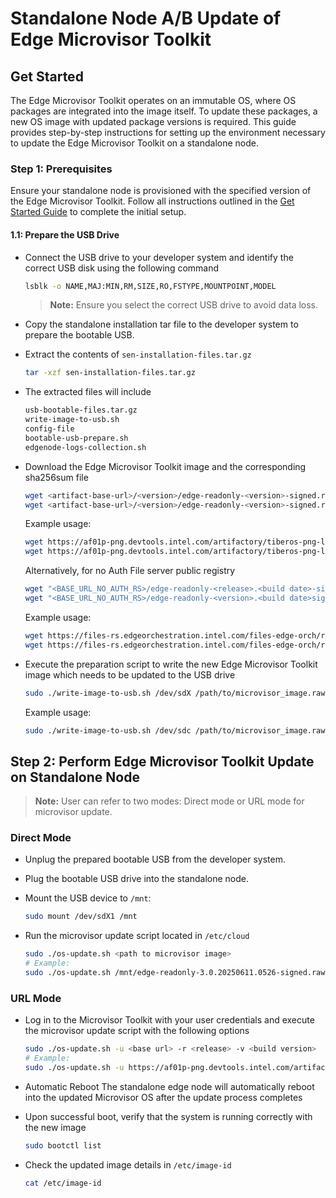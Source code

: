# Standalone Node A/B Update of Edge Microvisor Toolkit

## Get Started

The Edge Microvisor Toolkit operates on an immutable OS, where OS packages are integrated into the image itself.
To update these packages, a new OS image with updated package versions is required. This guide provides step-by-step
instructions for setting up the environment necessary to update the Edge Microvisor Toolkit on a standalone node.

### Step 1: Prerequisites

Ensure your standalone node is provisioned with the specified version of the Edge Microvisor Toolkit.
Follow all instructions outlined in the [Get Started Guide](Get-Started-Guide.md#Prerequisites) to complete the initial setup.

#### 1.1: Prepare the USB Drive

- Connect the USB drive to your developer system and identify the correct USB disk using the following command

  ```bash
  lsblk -o NAME,MAJ:MIN,RM,SIZE,RO,FSTYPE,MOUNTPOINT,MODEL
  ```

  > **Note:** Ensure you select the correct USB drive to avoid data loss.

- Copy the standalone installation tar file to the developer system to prepare the bootable USB.

- Extract the contents of `sen-installation-files.tar.gz`

  ```bash
  tar -xzf sen-installation-files.tar.gz
  ```

- The extracted files will include

  ```bash
  usb-bootable-files.tar.gz
  write-image-to-usb.sh
  config-file
  bootable-usb-prepare.sh
  edgenode-logs-collection.sh
  ```

- Download the Edge Microvisor Toolkit image and the corresponding sha256sum file

  ```bash
  wget <artifact-base-url>/<version>/edge-readonly-<version>-signed.raw.gz
  wget <artifact-base-url>/<version>/edge-readonly-<version>-signed.raw.gz.sha256sum
  ```

  Example usage:

  ```bash
  wget https://af01p-png.devtools.intel.com/artifactory/tiberos-png-local/non-rt/3.0/20250611.0526/edge-readonly-3.0.20250611.0526-signed.raw.gz
  wget https://af01p-png.devtools.intel.com/artifactory/tiberos-png-local/non-rt/3.0/20250611.0526/edge-readonly-3.0.20250611.0526-signed.raw.gz.sha256sum
  ```

  Alternatively, for no Auth File server public registry

  ```bash
  wget "<BASE_URL_NO_AUTH_RS>/edge-readonly-<release>.<build date>-signed.raw.gz"
  wget "<BASE_URL_NO_AUTH_RS>/edge-readonly-<version>.<build date>signed.sha256sum"
  ```
  
  Example usage:

  ```bash
  wget https://files-rs.edgeorchestration.intel.com/files-edge-orch/repository/microvisor/non_rt/edge-readonly-3.0.20250608.2200-signed.raw.gz
  wget https://files-rs.edgeorchestration.intel.com/files-edge-orch/repository/microvisor/non_rt/edge-readonly-3.0.20250608.2200-signed.raw.gz.sha256sum
  ```

- Execute the preparation script to write the new Edge Microvisor Toolkit image which needs to be updated to the USB drive

  ```bash
  sudo ./write-image-to-usb.sh /dev/sdX /path/to/microvisor_image.raw.gz /path/to/microvisor_image.raw.gz.sha256sum
  ```

  Example usage:

  ```bash
  sudo ./write-image-to-usb.sh /dev/sdc /path/to/microvisor_image.raw.gz /path/to/microvisor_image.raw.gz.sha256sum
  ```

## Step 2: Perform Edge Microvisor Toolkit Update on Standalone Node

> **Note:** User can refer to two modes: Direct mode or URL mode for microvisor update.

### Direct Mode

- Unplug the prepared bootable USB from the developer system.
- Plug the bootable USB drive into the standalone node.
- Mount the USB device to `/mnt`:

  ```bash
  sudo mount /dev/sdX1 /mnt
  ```

- Run the microvisor update script located in `/etc/cloud`

  ```bash
  sudo ./os-update.sh <path to microvisor image>
  # Example:
  sudo ./os-update.sh /mnt/edge-readonly-3.0.20250611.0526-signed.raw.gz
  ```

### URL Mode

- Log in to the Microvisor Toolkit with your user credentials and execute the microvisor update
  script with the following options

  ```bash
  sudo ./os-update.sh -u <base url> -r <release> -v <build version>
  # Example:
  sudo ./os-update.sh -u https://af01p-png.devtools.intel.com/artifactory/tiberos-png-local/non-rt -r 3.0 -v 20250608.2200
  ```

- Automatic Reboot
  The standalone edge node will automatically reboot into the updated Microvisor OS after the update process completes

- Upon successful boot, verify that the system is running correctly with the new image

  ```bash
  sudo bootctl list
  ```

- Check the updated image details in `/etc/image-id`

  ```bash
  cat /etc/image-id
  ```
